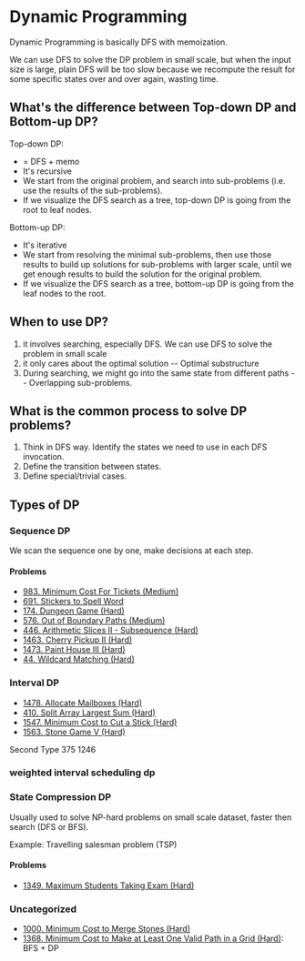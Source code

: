 # Dynamic Programming

Dynamic Programming is basically DFS with memoization.

We can use DFS to solve the DP problem in small scale, but when the input size is large, plain DFS will be too slow because we recompute the result for some specific states over and over again, wasting time.

## What's the difference between Top-down DP and Bottom-up DP?

Top-down DP:
* = DFS + memo
* It's recursive
* We start from the original problem, and search into sub-problems (i.e. use the results of the sub-problems).
* If we visualize the DFS search as a tree, top-down DP is going from the root to leaf nodes.

Bottom-up DP:
* It's iterative
* We start from resolving the minimal sub-problems, then use those results to build up solutions for sub-problems with larger scale, until we get enough results to build the solution for the original problem.
* If we visualize the DFS search as a tree, bottom-up DP is going from the leaf nodes to the root.

## When to use DP?

1. it involves searching, especially DFS. We can use DFS to solve the problem in small scale
2. it only cares about the optimal solution -- Optimal substructure
3. During searching, we might go into the same state from different paths -- Overlapping sub-problems.

## What is the common process to solve DP problems?

1. Think in DFS way. Identify the states we need to use in each DFS invocation.
2. Define the transition between states.
3. Define special/trivial cases.

## Types of DP
### Sequence DP

We scan the sequence one by one, make decisions at each step.

#### Problems

* [983. Minimum Cost For Tickets (Medium)](https://leetcode.com/problems/minimum-cost-for-tickets/)
* [691. Stickers to Spell Word](https://leetcode.com/problems/stickers-to-spell-word/)
* [174. Dungeon Game \(Hard\)](https://leetcode.com/problems/dungeon-game/)
* [576. Out of Boundary Paths \(Medium\)](https://leetcode.com/problems/out-of-boundary-paths/)
* [446. Arithmetic Slices II - Subsequence \(Hard\)](https://leetcode.com/problems/arithmetic-slices-ii-subsequence/)
* [1463. Cherry Pickup II (Hard)](https://leetcode.com/problems/cherry-pickup-ii/)
* [1473. Paint House III (Hard)](https://leetcode.com/problems/paint-house-iii/)
* [44. Wildcard Matching (Hard)](https://leetcode.com/problems/wildcard-matching/submissions/)

### Interval DP

* [1478. Allocate Mailboxes (Hard)](https://leetcode.com/problems/allocate-mailboxes/)
* [410. Split Array Largest Sum (Hard)](https://leetcode.com/problems/split-array-largest-sum/)
* [1547. Minimum Cost to Cut a Stick (Hard)](https://leetcode.com/problems/minimum-cost-to-cut-a-stick/)
* [1563. Stone Game V (Hard)](https://leetcode.com/problems/stone-game-v/)

Second Type 375 1246

### weighted interval scheduling dp

### State Compression DP

Usually used to solve NP-hard problems on small scale dataset, faster then search \(DFS or BFS\).

Example: Travelling salesman problem \(TSP\)

#### Problems

* [1349. Maximum Students Taking Exam \(Hard\)](https://leetcode.com/problems/maximum-students-taking-exam/)

### Uncategorized

* [1000. Minimum Cost to Merge Stones (Hard)](https://leetcode.com/problems/minimum-cost-to-merge-stones/)
* [1368. Minimum Cost to Make at Least One Valid Path in a Grid (Hard)](https://leetcode.com/problems/minimum-cost-to-make-at-least-one-valid-path-in-a-grid/): BFS + DP